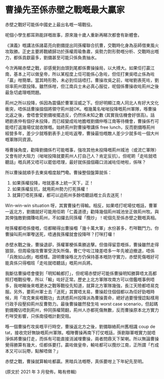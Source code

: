 # 曹操先至係赤壁之戰嘅最大贏家

赤壁之戰好可能係中國史上最出名嘅一場戰役。

呢個小學生都耳熟能詳嘅故事，原來幾十歲人重新再睇次都會有新體會。

《演義》嘅講法係諸葛亮向劉備提出同孫權聯合抗曹，交戰時化身為巫師借東風火攻取勝。正史主要將戰績歸功於孫權周瑜魯肅，吳勢力對形勢嘅分析、交戰時出嘅力，都係貢獻最多，劉備甚至可能只係負責抽水。

今次再睇赤壁之戰，卻感覺到由頭到尾都係曹操操局，以大搏大。如果佢打贏江南，基本上可以做皇帝，所以某程度上佢可能係心急咗，但佢打東吳唔止係為咗「贏」咁簡單。當其時形勢，未必到佢話唔打。曹操攻吳之前，啱啱劉表死咗，劉琮率荊州眾投降。雖然係咁，但江南兵士未必真心服從，呢個係曹操收咗荊州之後最急切處理嘅問題。

荊州之所以投降，係因為震懾於曹軍淫威之下。但好明顯江南人同北人有好大文化衝突，唔係話曹操搵個將領守荊州就OK。嗰幾萬名啱啱投降嘅荊州軍隊，喺曹操北返之後，會唔會受劉備唆擺造反，仍然係未知之數 (其實我估機會好很高)。話晒劉表仲有個仔未投降，而已經變成咗地膽嘅劉備仲喺江南等待機會，曹操係冇可能唔打返幾場仗就收隊嘅。始終荊州對曹操嚟講係 free lunch，反而劉備喺荊州經營多年，差少少就喺劉表手上呃咗返嚟，曹操最怕嘅敵人差少少就多咗一個大州嘅軍隊同資源。

喺曹操角度，勸降劉備係冇可能嘅事，強攻其他未投降嘅荊州城池（或流亡軍隊）又會有好大阻力（啱啱投降就要荊州人打自己人？肯定反抗）。但呢啲「走咗就唔聽話」嘅兵將又唔可以罷低唔理，最好就係搵個藉口消滅咗佢哋啦，係咪？

所以曹操就順手去東吳嗰度敲門嘞。曹操整個盤算就係：

1. 如果孫權投降，咁就基本上統一天下，正！
2. 如果孫權反抗，就用荊州勢力打死孫權！
3. 就算打唔死孫權，都可以迫荊州多餘唔聽話嘅士兵去送死！

Win-win-win situation 呀，其實曹操冇得輸。相反，如果唔打呢場仗嘅話，曹軍一返北方，劉備就好可能用佢啲「仁義道德」勸降幾個荊州城池坐正做荊州牧。與其俾強敵劉備賺咗荊州，不如攞去同孫權「攬炒」！呢個先至係赤壁之戰嘅真相。

咁孫權都唔係傻嘅，佢都睇得出曹操嗰「幾十萬大軍」水份甚多，冇咩戰鬥力。你曹操叫荊州軍嚟送死，唔通我孫權就會投降咩？打咪打囉！

赤壁水戰之後，曹操退卻，孫權軍梗係乘勝追擊。但值得留意嘅係，曹操雖然走得狼狽，但周瑜強攻曹軍受流矢所傷，曹仁守咗江陵差唔多一年先被迫撤退，唔係「兵敗如山倒」嘅模樣。證明曹操喺北方仍保持基本嘅防守實力，赤壁死傷嘅好可能真係只得嗰班「走咗就唔聽話」嘅荊州兵將。

我斷估曹操唔會傻到「明知輸都打」，但呢場赤壁好可能係曹操明知勝算唔太高都照打嘅戰役嚟，所以「輸」咗好正常。歷史上北方軍隊攻南方可以借鑑嘅事例唔多，我哋睇後來嘅淝水之戰等戰役先知道，就算北方軍隊幾強，長江天險都唔易克服。另外，要荊州軍士去「送死」其實唔太易，曹操趁住個個都以為佢好勁嘅時候，用「攻克東吳嘅戰功」去誘惑荊州投降派為曹操賣命，總好過要慢慢諗點樣用行政手段壓抑荊州反曹勢力。最後曹操雖然發生咗 worst case scenario，但起碼劉備獨佔唔到荊州，仲同孫權鬧翻，荊州人亦都死傷無數，反而曹操原本北方實力冇咩受影響，只係南侵嘅計劃受阻。

喺一個曹操冇攻吳嘅平行時空，曹操返北方之後，劉備聯絡荊州舊相識 coup de tat，接收完好無缺嘅荊州軍隊。嗰陣曹操再南下打仗嘅話，孫劉聯軍嘅實力就唔淨係將曹操打走，而係有可能直接消滅埋曹操，兩者問鼎天下架喇。所以無論曹操覺得勝算有幾大，佢都係要打。贏咗做皇帝，輸咗都可以攬炒江南，正所謂「冇成本又可以玩嘢，點解唔做？」

赤壁之戰，曹操就算輸咗都贏。黑暗兵法嘅嘢，真係要咁上下年紀先至明。

(原文於 2021 年 3 月發佈，略有修輯)

